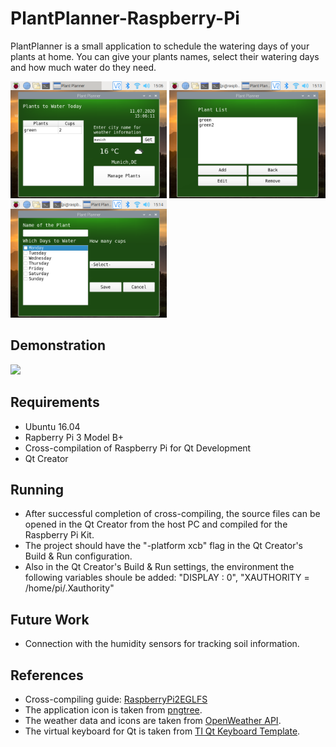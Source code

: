 # PlantPlanner-Raspberry-Pi

PlantPlanner is a small application to schedule the watering days of your plants at home. You can give your plants names, select their watering days and how much water do they need. 

<img src="images/mainPage.png" width = 250> <img src="images/plantList.png" width = 250> <img src="images/editPlant.png" width = 250>

## Demonstration

![](images/demonstration.gif)

## Requirements

- Ubuntu 16.04
- Rapberry Pi 3 Model B+
- Cross-compilation of Raspberry Pi for Qt Development
- Qt Creator

## Running

- After successful completion of cross-compiling, the source files can be opened in the Qt Creator from the host PC and compiled for the Raspberry Pi Kit.
- The project should have the "-platform xcb" flag in the Qt Creator's Build & Run configuration.
- Also in the Qt Creator's Build & Run settings, the environment the following variables shoule be added: "DISPLAY : 0", "XAUTHORITY = /home/pi/.Xauthority"

## Future Work

- Connection with the humidity sensors for tracking soil information.

## References

- Cross-compiling guide: [RaspberryPi2EGLFS](https://wiki.qt.io/RaspberryPi2EGLFS)
- The application icon is taken from [pngtree](https://pngtree.com/freepng/vector-leaf-icon_4147183.html).
- The weather data and icons are taken from [OpenWeather API](https://openweathermap.org).
- The virtual keyboard for Qt is taken from [TI Qt Keyboard Template](https://processors.wiki.ti.com/index.php/Qt_Keyboard_Template).

